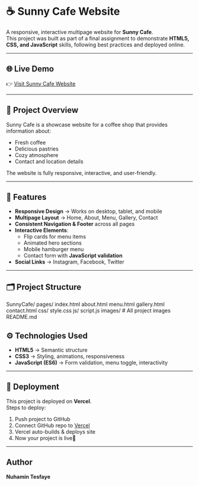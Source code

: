 # ☕ Sunny Cafe Website

A responsive, interactive multipage website for **Sunny Cafe**.  
This project was built as part of a final assignment to demonstrate **HTML5, CSS, and JavaScript** skills, following best practices and deployed online.

---

## 🌐 Live Demo
👉 [Visit Sunny Cafe Website](https://your-vercel-link.vercel.app)

---

## 📖 Project Overview
Sunny Cafe is a showcase website for a coffee shop that provides information about:
- Fresh coffee
- Delicious pastries
- Cozy atmosphere
- Contact and location details

The website is fully responsive, interactive, and user-friendly.

---

## 📑 Features
- **Responsive Design** → Works on desktop, tablet, and mobile  
- **Multipage Layout** → Home, About, Menu, Gallery, Contact  
- **Consistent Navigation & Footer** across all pages  
- **Interactive Elements**:
  - Flip cards for menu items
  - Animated hero sections
  - Mobile hamburger menu
  - Contact form with **JavaScript validation**
- **Social Links** → Instagram, Facebook, Twitter  

---

## 🗂️ Project Structure
SunnyCafe/
  pages/
    index.html
    about.html
    menu.html
    gallery.html
    contact.html
  css/
    style.css
  js/
    script.js
  images/      # All project images
  README.md


## ⚙️ Technologies Used
- **HTML5** → Semantic structure  
- **CSS3** → Styling, animations, responsiveness  
- **JavaScript (ES6)** → Form validation, menu toggle, interactivity  

---

## 🚀 Deployment
This project is deployed on **Vercel**.  
Steps to deploy:
1. Push project to GitHub  
2. Connect GitHub repo to [Vercel](https://vercel.com)  
3. Vercel auto-builds & deploys site  
4. Now your project is live🎉  

---

##  Author
 **Nuhamin Tesfaye**  
